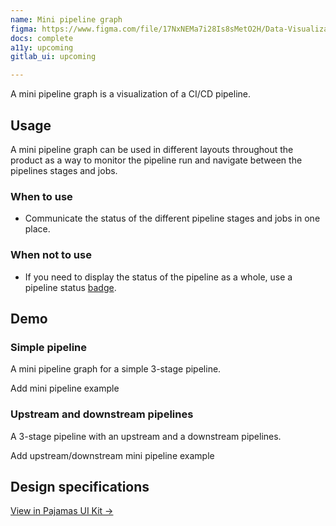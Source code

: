 ```yaml
---
name: Mini pipeline graph
figma: https://www.figma.com/file/17NxNEMa7i28Is8sMetO2H/Data-Visualization?node-id=1006%3A1674
docs: complete
a11y: upcoming
gitlab_ui: upcoming

---
```


A mini pipeline graph is a visualization of a CI/CD pipeline. 

## Usage

A mini pipeline graph can be used in different layouts throughout the product as a way to monitor the pipeline run and navigate between the pipelines stages and jobs.

### When to use

- Communicate the status of the different pipeline stages and jobs in one place.

### When not to use

- If you need to display the status of the pipeline as a whole, use a pipeline status [badge](/components/badge).

## Demo

### Simple pipeline

A mini pipeline graph for a simple 3-stage pipeline.

<admonition type="todo">Add mini pipeline example</admonition>

### Upstream and downstream pipelines

A 3-stage pipeline with an upstream and a downstream pipelines.

<admonition type="todo">Add upstream/downstream mini pipeline example</admonition>

## Design specifications

[View in Pajamas UI Kit →](https://www.figma.com/file/17NxNEMa7i28Is8sMetO2H/Data-Visualization?node-id=1006%3A1674)
